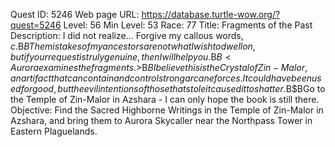 Quest ID: 5246
Web page URL: https://database.turtle-wow.org/?quest=5246
Level: 56
Min Level: 53
Race: 77
Title: Fragments of the Past
Description: I did not realize... Forgive my callous words, $c.$B$BThe mistakes of my ancestors are not what I wish to dwell on, but if your request is truly genuine, then I will help you.$B$B<Aurora examines the fragments.>$B$BI believe this is the Crystal of Zin-Malor, an artifact that can contain and control strong arcane forces. It could have been used for good, but the evil intentions of those that stole it caused it to shatter.$B$BGo to the Temple of Zin-Malor in Azshara - I can only hope the book is still there.
Objective: Find the Sacred Highborne Writings in the Temple of Zin-Malor in Azshara, and bring them to Aurora Skycaller near the Northpass Tower in Eastern Plaguelands.
